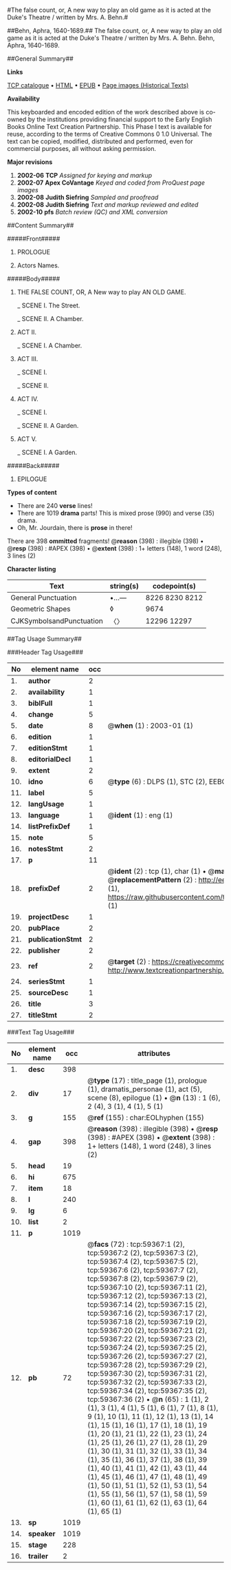 #The false count, or, A new way to play an old game as it is acted at the Duke's Theatre / written by Mrs. A. Behn.#

##Behn, Aphra, 1640-1689.##
The false count, or, A new way to play an old game as it is acted at the Duke's Theatre / written by Mrs. A. Behn.
Behn, Aphra, 1640-1689.

##General Summary##

**Links**

[TCP catalogue](http://www.ota.ox.ac.uk/tcp/)  • 
[HTML](http://tei.it.ox.ac.uk/tcp/Texts-HTML/free/A27/A27291.html)  • 
[EPUB](http://tei.it.ox.ac.uk/tcp/Texts-EPUB/free/A27/A27291.epub) • 
[Page images (Historical Texts)](https://data.historicaltexts.jisc.ac.uk/view?pubId=eebo-12311308e&pageId=eebo-12311308e-59367-1)

**Availability**

This keyboarded and encoded edition of the
	       work described above is co-owned by the institutions
	       providing financial support to the Early English Books
	       Online Text Creation Partnership. This Phase I text is
	       available for reuse, according to the terms of Creative
	       Commons 0 1.0 Universal. The text can be copied,
	       modified, distributed and performed, even for
	       commercial purposes, all without asking permission.

**Major revisions**

1. __2002-06__ __TCP__ *Assigned for keying and markup*
1. __2002-07__ __Apex CoVantage__ *Keyed and coded from ProQuest page images*
1. __2002-08__ __Judith Siefring__ *Sampled and proofread*
1. __2002-08__ __Judith Siefring__ *Text and markup reviewed and edited*
1. __2002-10__ __pfs__ *Batch review (QC) and XML conversion*

##Content Summary##

#####Front#####

1. PROLOGUE

1. Actors Names.

#####Body#####

1. THE FALSE COUNT, OR, A New way to play AN OLD GAME.

    _ SCENE I. The Street.

    _ SCENE II. A Chamber.

1. ACT II.

    _ SCENE I. A Chamber.

1. ACT III.

    _ SCENE I.

    _ SCENE II.

1. ACT IV.

    _ SCENE I.

    _ SCENE II. A Garden.

1. ACT V.

    _ SCENE I. A Garden.

#####Back#####

1. EPILOGUE

**Types of content**

  * There are 240 **verse** lines!
  * There are 1019 **drama** parts! This is mixed prose (990) and verse (35) drama.
  * Oh, Mr. Jourdain, there is **prose** in there!

There are 398 **ommitted** fragments! 
 @__reason__ (398) : illegible (398)  •  @__resp__ (398) : #APEX (398)  •  @__extent__ (398) : 1+ letters (148), 1 word (248), 3 lines (2)

**Character listing**


|Text|string(s)|codepoint(s)|
|---|---|---|
|General Punctuation|•…—|8226 8230 8212|
|Geometric Shapes|◊|9674|
|CJKSymbolsandPunctuation|〈〉|12296 12297|

##Tag Usage Summary##

###Header Tag Usage###

|No|element name|occ|attributes|
|---|---|---|---|
|1.|__author__|2||
|2.|__availability__|1||
|3.|__biblFull__|1||
|4.|__change__|5||
|5.|__date__|8| @__when__ (1) : 2003-01 (1)|
|6.|__edition__|1||
|7.|__editionStmt__|1||
|8.|__editorialDecl__|1||
|9.|__extent__|2||
|10.|__idno__|6| @__type__ (6) : DLPS (1), STC (2), EEBO-CITATION (1), OCLC (1), VID (1)|
|11.|__label__|5||
|12.|__langUsage__|1||
|13.|__language__|1| @__ident__ (1) : eng (1)|
|14.|__listPrefixDef__|1||
|15.|__note__|5||
|16.|__notesStmt__|2||
|17.|__p__|11||
|18.|__prefixDef__|2| @__ident__ (2) : tcp (1), char (1)  •  @__matchPattern__ (2) : ([0-9\-]+):([0-9IVX]+) (1), (.+) (1)  •  @__replacementPattern__ (2) : http://eebo.chadwyck.com/downloadtiff?vid=$1&page=$2 (1), https://raw.githubusercontent.com/textcreationpartnership/Texts/master/tcpchars.xml#$1 (1)|
|19.|__projectDesc__|1||
|20.|__pubPlace__|2||
|21.|__publicationStmt__|2||
|22.|__publisher__|2||
|23.|__ref__|2| @__target__ (2) : https://creativecommons.org/publicdomain/zero/1.0/ (1), http://www.textcreationpartnership.org/docs/. (1)|
|24.|__seriesStmt__|1||
|25.|__sourceDesc__|1||
|26.|__title__|3||
|27.|__titleStmt__|2||


###Text Tag Usage###

|No|element name|occ|attributes|
|---|---|---|---|
|1.|__desc__|398||
|2.|__div__|17| @__type__ (17) : title_page (1), prologue (1), dramatis_personae (1), act (5), scene (8), epilogue (1)  •  @__n__ (13) : 1 (6), 2 (4), 3 (1), 4 (1), 5 (1)|
|3.|__g__|155| @__ref__ (155) : char:EOLhyphen (155)|
|4.|__gap__|398| @__reason__ (398) : illegible (398)  •  @__resp__ (398) : #APEX (398)  •  @__extent__ (398) : 1+ letters (148), 1 word (248), 3 lines (2)|
|5.|__head__|19||
|6.|__hi__|675||
|7.|__item__|18||
|8.|__l__|240||
|9.|__lg__|6||
|10.|__list__|2||
|11.|__p__|1019||
|12.|__pb__|72| @__facs__ (72) : tcp:59367:1 (2), tcp:59367:2 (2), tcp:59367:3 (2), tcp:59367:4 (2), tcp:59367:5 (2), tcp:59367:6 (2), tcp:59367:7 (2), tcp:59367:8 (2), tcp:59367:9 (2), tcp:59367:10 (2), tcp:59367:11 (2), tcp:59367:12 (2), tcp:59367:13 (2), tcp:59367:14 (2), tcp:59367:15 (2), tcp:59367:16 (2), tcp:59367:17 (2), tcp:59367:18 (2), tcp:59367:19 (2), tcp:59367:20 (2), tcp:59367:21 (2), tcp:59367:22 (2), tcp:59367:23 (2), tcp:59367:24 (2), tcp:59367:25 (2), tcp:59367:26 (2), tcp:59367:27 (2), tcp:59367:28 (2), tcp:59367:29 (2), tcp:59367:30 (2), tcp:59367:31 (2), tcp:59367:32 (2), tcp:59367:33 (2), tcp:59367:34 (2), tcp:59367:35 (2), tcp:59367:36 (2)  •  @__n__ (65) : 1 (1), 2 (1), 3 (1), 4 (1), 5 (1), 6 (1), 7 (1), 8 (1), 9 (1), 10 (1), 11 (1), 12 (1), 13 (1), 14 (1), 15 (1), 16 (1), 17 (1), 18 (1), 19 (1), 20 (1), 21 (1), 22 (1), 23 (1), 24 (1), 25 (1), 26 (1), 27 (1), 28 (1), 29 (1), 30 (1), 31 (1), 32 (1), 33 (1), 34 (1), 35 (1), 36 (1), 37 (1), 38 (1), 39 (1), 40 (1), 41 (1), 42 (1), 43 (1), 44 (1), 45 (1), 46 (1), 47 (1), 48 (1), 49 (1), 50 (1), 51 (1), 52 (1), 53 (1), 54 (1), 55 (1), 56 (1), 57 (1), 58 (1), 59 (1), 60 (1), 61 (1), 62 (1), 63 (1), 64 (1), 65 (1)|
|13.|__sp__|1019||
|14.|__speaker__|1019||
|15.|__stage__|228||
|16.|__trailer__|2||
